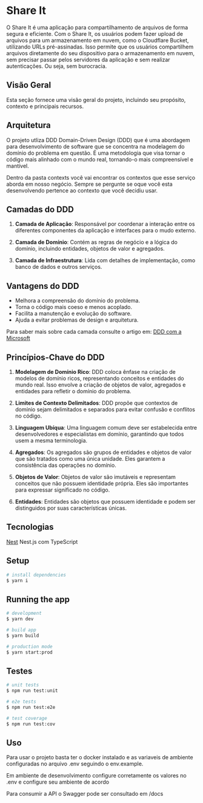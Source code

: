 # Share It

O Share It é uma aplicação para compartilhamento de arquivos de forma segura e eficiente. Com o Share It, os usuários podem fazer upload de arquivos para um armazenamento em nuvem, como o Cloudflare Bucket, utilizando URLs pré-assinadas. Isso permite que os usuários compartilhem arquivos diretamente do seu dispositivo para o armazenamento em nuvem, sem precisar passar pelos servidores da aplicação e sem realizar autenticações. Ou seja, sem burocracia.

## Visão Geral

Esta seção fornece uma visão geral do projeto, incluindo seu propósito, contexto e principais recursos.

## Arquitetura

O projeto utliza DDD Domain-Driven Design (DDD) que é uma abordagem para desenvolvimento de software que se concentra na modelagem do domínio do problema em questão. É uma metodologia que visa tornar o código mais alinhado com o mundo real, tornando-o mais compreensível e mantível.

Dentro da pasta contexts você vai encontrar os contextos que esse serviço aborda em nosso negócio. Sempre se pergunte se oque você esta desenvolvendo pertence ao contexto que você decidiu usar.

## Camadas do DDD

1. **Camada de Aplicação**: Responsável por coordenar a interação entre os diferentes componentes da aplicação e interfaces para o mudo externo.

2. **Camada de Domínio**: Contém as regras de negócio e a lógica do domínio, incluindo entidades, objetos de valor e agregados.

3. **Camada de Infraestrutura**: Lida com detalhes de implementação, como banco de dados e outros serviços.

## Vantagens do DDD

- Melhora a compreensão do domínio do problema.
- Torna o código mais coeso e menos acoplado.
- Facilita a manutenção e evolução do software.
- Ajuda a evitar problemas de design e arquitetura.

Para saber mais sobre cada camada consulte o artigo em: [DDD com a Microsoft](https://learn.microsoft.com/en-us/dotnet/architecture/microservices/microservice-ddd-cqrs-patterns/ddd-oriented-microservice)

## Princípios-Chave do DDD

1. **Modelagem de Domínio Rico**: DDD coloca ênfase na criação de modelos de domínio ricos, representando conceitos e entidades do mundo real. Isso envolve a criação de objetos de valor, agregados e entidades para refletir o domínio do problema.

2. **Limites de Contexto Delimitados**: DDD propõe que contextos de domínio sejam delimitados e separados para evitar confusão e conflitos no código.

3. **Linguagem Ubíqua**: Uma linguagem comum deve ser estabelecida entre desenvolvedores e especialistas em domínio, garantindo que todos usem a mesma terminologia.

4. **Agregados**: Os agregados são grupos de entidades e objetos de valor que são tratados como uma única unidade. Eles garantem a consistência das operações no domínio.

5. **Objetos de Valor**: Objetos de valor são imutáveis e representam conceitos que não possuem identidade própria. Eles são importantes para expressar significado no código.

6. **Entidades**: Entidades são objetos que possuem identidade e podem ser distinguidos por suas características únicas.

## Tecnologias

[Nest](https://github.com/nestjs/nest) Nest.js com TypeScript

## Setup

```bash
# install dependencies
$ yarn i
```

## Running the app

```bash
# development
$ yarn dev

# build app
$ yarn build

# production mode
$ yarn start:prod
```

## Testes

```bash
# unit tests
$ npm run test:unit

# e2e tests
$ npm run test:e2e

# test coverage
$ npm run test:cov
```

## Uso

Para usar o projeto basta ter o docker instalado e as variaveis de ambiente configuradas no arquivo .env seguindo o env.example.

Em ambiente de desenvolvimento configure corretamente os valores no .env e configure seu ambiente de acordo

Para consumir a API o Swagger pode ser consultado em /docs
